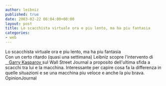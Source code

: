 ```yaml
---
author: leibniz
published: true
date: 2003-02-22 06:04:00+00:00
layout: post
title: Lo scacchista virtuale ora e piu lento, ma ha piu fantasia 
categories:
- web
---
```


Lo scacchista virtuale ora e piu lento, ma ha piu fantasia  
 Con un certo ritardo (quasi una settimana) Leibniz scopre l'intervento di  [   Garry Kasparov ][1]sul Wall Street Journal a proposito dell'ultima sfida a scacchi tra lui e la macchina. Interessante per capire cosa fa la differenza in quelle situazioni e se una macchina piu veloce e anche la piu brava.  
OpinionJournal

[1]:	http://www.opinionjournal.com/extra/?id=110003081